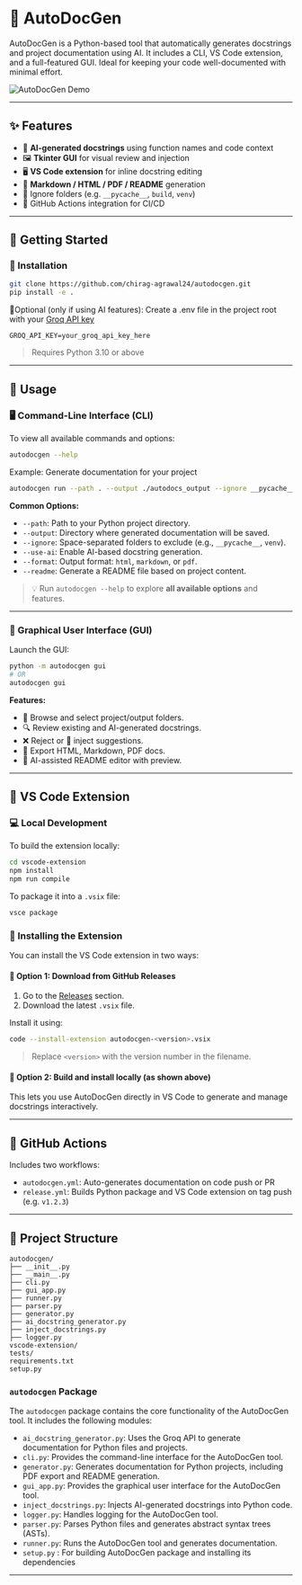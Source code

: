 # 📃 AutoDocGen

AutoDocGen is a Python-based tool that automatically generates docstrings and project documentation using AI. It includes a CLI, VS Code extension, and a full-featured GUI. Ideal for keeping your code well-documented with minimal effort.

![AutoDocGen Demo]()

---

## ✨ Features

- 🧠 **AI-generated docstrings** using function names and code context
- 🖼️ **Tkinter GUI** for visual review and injection
- 🖥️ **VS Code extension** for inline docstring editing
- 🧰 **Markdown / HTML / PDF / README** generation
- 📁 Ignore folders (e.g. `__pycache__`, `build`, `venv`)
- 🔄 GitHub Actions integration for CI/CD

---

## 🚀 Getting Started

### 🔧 Installation

```bash
git clone https://github.com/chirag-agrawal24/autodocgen.git
pip install -e .
```
📄Optional (only if using AI features): Create a .env file in the project root with your [Groq API key](https://console.groq.com/keys)

```
GROQ_API_KEY=your_groq_api_key_here
```
> Requires Python 3.10 or above


---

## 🧪 Usage

### 🖥️ Command-Line Interface (CLI)

To view all available commands and options:

```bash
autodocgen --help
```

Example: Generate documentation for your project

```bash
autodocgen run --path . --output ./autodocs_output --ignore __pycache__ venv --use-ai
```

**Common Options:**

* `--path`: Path to your Python project directory.
* `--output`: Directory where generated documentation will be saved.
* `--ignore`: Space-separated folders to exclude (e.g., `__pycache__`, `venv`).
* `--use-ai`: Enable AI-based docstring generation.
* `--format`: Output format: `html`, `markdown`, or `pdf`.
* `--readme`: Generate a README file based on project content.

> 💡 Run `autodocgen --help` to explore **all available options** and features.

---

### 🧠 Graphical User Interface (GUI)

Launch the GUI:

```bash
python -m autodocgen gui
# OR
autodocgen gui
```

**Features:**

* 📁 Browse and select project/output folders.
* 🔍 Review existing and AI-generated docstrings.
* ❌ Reject or 💾 inject suggestions.
* 📝 Export HTML, Markdown, PDF docs.
* 📘 AI-assisted README editor with preview.

---

## 🧩 VS Code Extension

### 💻 Local Development

To build the extension locally:

```bash
cd vscode-extension
npm install
npm run compile
```

To package it into a `.vsix` file:

```bash
vsce package
```

### 🧩 Installing the Extension

You can install the VS Code extension in two ways:

#### 🔹 Option 1: Download from GitHub Releases

1. Go to the [Releases](https://github.com/chirag-agrawal24/autodocgen/releases) section.
2. Download the latest `.vsix` file.

Install it using:

```bash
code --install-extension autodocgen-<version>.vsix
```

> Replace `<version>` with the version number in the filename.

#### 🔹 Option 2: Build and install locally (as shown above)

This lets you use AutoDocGen directly in VS Code to generate and manage docstrings interactively.

---


## 🔄 GitHub Actions

Includes two workflows:

* `autodocgen.yml`: Auto-generates documentation on code push or PR
* `release.yml`: Builds Python package and VS Code extension on tag push (e.g. `v1.2.3`)

---

## 📁 Project Structure

```
autodocgen/
├── __init__.py
├── __main__.py
├── cli.py
├── gui_app.py
├── runner.py
├── parser.py
├── generator.py
├── ai_docstring_generator.py
├── inject_docstrings.py
├── logger.py
vscode-extension/
tests/
requirements.txt
setup.py
```

### `autodocgen` Package

The `autodocgen` package contains the core functionality of the AutoDocGen tool. It includes the following modules:

* `ai_docstring_generator.py`: Uses the Groq API to generate documentation for Python files and projects.
* `cli.py`: Provides the command-line interface for the AutoDocGen tool.
* `generator.py`: Generates documentation for Python projects, including PDF export and README generation.
* `gui_app.py`: Provides the graphical user interface for the AutoDocGen tool.
* `inject_docstrings.py`: Injects AI-generated docstrings into Python code.
* `logger.py`: Handles logging for the AutoDocGen tool.
* `parser.py`: Parses Python files and generates abstract syntax trees (ASTs).
* `runner.py`: Runs the AutoDocGen tool and generates documentation.
* `setup.py` : For building AutoDocGen package and installing its dependencies
---